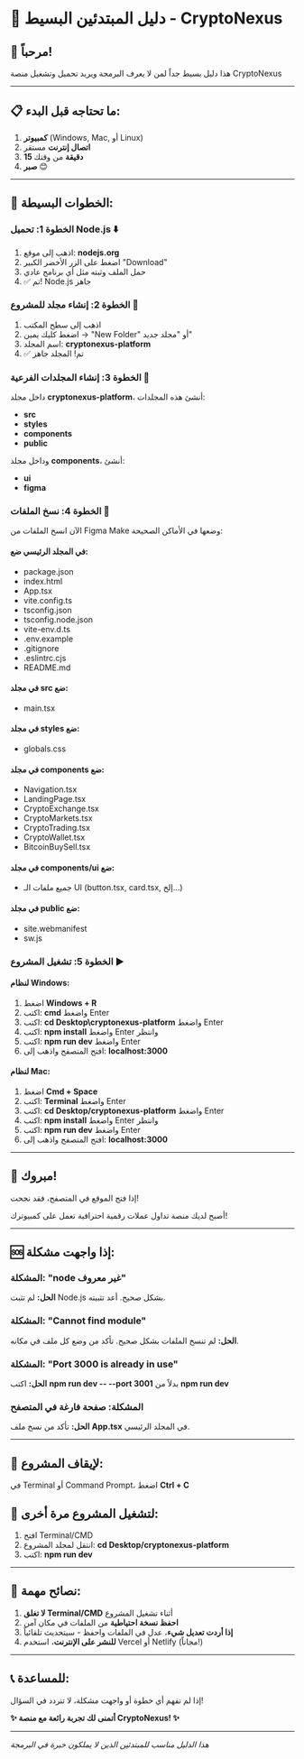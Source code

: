 # 🔰 دليل المبتدئين البسيط - CryptoNexus

## 👋 مرحباً!
هذا دليل بسيط جداً لمن لا يعرف البرمجة ويريد تحميل وتشغيل منصة CryptoNexus

---

## 📋 ما تحتاجه قبل البدء:
1. **كمبيوتر** (Windows, Mac, أو Linux)
2. **اتصال إنترنت** مستقر
3. **15 دقيقة** من وقتك
4. **صبر** 😊

---

## 🚀 الخطوات البسيطة:

### الخطوة 1: تحميل Node.js ⬇️
1. اذهب إلى موقع: **nodejs.org**
2. اضغط على الزر الأخضر الكبير "Download"
3. حمل الملف وثبته مثل أي برنامج عادي
4. ✅ تم! Node.js جاهز

### الخطوة 2: إنشاء مجلد للمشروع 📁
1. اذهب إلى سطح المكتب
2. اضغط كليك يمين → "New Folder" أو "مجلد جديد"
3. اسم المجلد: **cryptonexus-platform**
4. ✅ تم! المجلد جاهز

### الخطوة 3: إنشاء المجلدات الفرعية 📂
داخل مجلد **cryptonexus-platform**، أنشئ هذه المجلدات:
- **src**
- **styles** 
- **components**
- **public**

وداخل مجلد **components**، أنشئ:
- **ui**
- **figma**

### الخطوة 4: نسخ الملفات 📄
الآن انسخ الملفات من Figma Make وضعها في الأماكن الصحيحة:

#### في المجلد الرئيسي ضع:
- package.json
- index.html
- App.tsx
- vite.config.ts
- tsconfig.json
- tsconfig.node.json
- vite-env.d.ts
- .env.example
- .gitignore
- .eslintrc.cjs
- README.md

#### في مجلد **src** ضع:
- main.tsx

#### في مجلد **styles** ضع:
- globals.css

#### في مجلد **components** ضع:
- Navigation.tsx
- LandingPage.tsx
- CryptoExchange.tsx
- CryptoMarkets.tsx
- CryptoTrading.tsx
- CryptoWallet.tsx
- BitcoinBuySell.tsx

#### في مجلد **components/ui** ضع:
- جميع ملفات الـ UI (button.tsx, card.tsx, إلخ...)

#### في مجلد **public** ضع:
- site.webmanifest
- sw.js

### الخطوة 5: تشغيل المشروع ▶️

#### لنظام Windows:
1. اضغط **Windows + R**
2. اكتب: **cmd** واضغط Enter
3. اكتب: **cd Desktop\cryptonexus-platform** واضغط Enter
4. اكتب: **npm install** واضغط Enter وانتظر
5. اكتب: **npm run dev** واضغط Enter
6. افتح المتصفح واذهب إلى: **localhost:3000**

#### لنظام Mac:
1. اضغط **Cmd + Space**
2. اكتب: **Terminal** واضغط Enter
3. اكتب: **cd Desktop/cryptonexus-platform** واضغط Enter
4. اكتب: **npm install** واضغط Enter وانتظر
5. اكتب: **npm run dev** واضغط Enter
6. افتح المتصفح واذهب إلى: **localhost:3000**

---

## 🎉 مبروك!
إذا فتح الموقع في المتصفح، فقد نجحت! 

أصبح لديك منصة تداول عملات رقمية احترافية تعمل على كمبيوترك!

---

## 🆘 إذا واجهت مشكلة:

### المشكلة: "node غير معروف"
**الحل:** لم تثبت Node.js بشكل صحيح. أعد تثبيته.

### المشكلة: "Cannot find module"
**الحل:** لم تنسخ الملفات بشكل صحيح. تأكد من وضع كل ملف في مكانه.

### المشكلة: "Port 3000 is already in use"
**الحل:** اكتب **npm run dev -- --port 3001** بدلاً من **npm run dev**

### المشكلة: صفحة فارغة في المتصفح
**الحل:** تأكد من نسخ ملف **App.tsx** في المجلد الرئيسي.

---

## 🔄 لإيقاف المشروع:
في Terminal أو Command Prompt، اضغط **Ctrl + C**

## 🔄 لتشغيل المشروع مرة أخرى:
1. افتح Terminal/CMD
2. انتقل لمجلد المشروع: **cd Desktop/cryptonexus-platform**
3. اكتب: **npm run dev**

---

## 🌟 نصائح مهمة:

1. **لا تغلق Terminal/CMD** أثناء تشغيل المشروع
2. **احفظ نسخة احتياطية** من الملفات في مكان آمن
3. **إذا أردت تعديل شيء**، عدل في الملفات واحفظ - سيتحديث تلقائياً
4. **للنشر على الإنترنت**، استخدم Vercel أو Netlify (مجاناً!)

---

## 📞 للمساعدة:
إذا لم تفهم أي خطوة أو واجهت مشكلة، لا تتردد في السؤال!

**✨ أتمنى لك تجربة رائعة مع منصة CryptoNexus! ✨**

---

*هذا الدليل مناسب للمبتدئين الذين لا يملكون خبرة في البرمجة*
